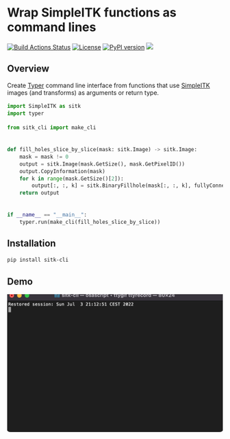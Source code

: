 # Wrap SimpleITK functions as command lines

[![Build Actions Status](https://github.com/dyollb/segmantic/workflows/CI/badge.svg)](https://github.com/dyollb/sitk-cli/actions)
[![License](https://img.shields.io/badge/license-MIT-green.svg)](https://https://opensource.org/licenses/MIT)
[![PyPI version](https://badge.fury.io/py/sitk-cli.svg)](https://badge.fury.io/py/sitk-cli)
<img src="https://img.shields.io/pypi/dm/sitk-cli.svg?label=pypi%20downloads&logo=python&logoColor=green"/>

## Overview

Create [Typer](https://github.com/tiangolo/typer) command line interface from functions that use [SimpleITK](https://github.com/SimpleITK/SimpleITK) images (and transforms) as arguments or return type.

```Python
import SimpleITK as sitk
import typer

from sitk_cli import make_cli


def fill_holes_slice_by_slice(mask: sitk.Image) -> sitk.Image:
    mask = mask != 0
    output = sitk.Image(mask.GetSize(), mask.GetPixelID())
    output.CopyInformation(mask)
    for k in range(mask.GetSize()[2]):
        output[:, :, k] = sitk.BinaryFillhole(mask[:, :, k], fullyConnected=False)
    return output


if __name__ == "__main__":
    typer.run(make_cli(fill_holes_slice_by_slice))
```

## Installation

```sh
pip install sitk-cli
```

## Demo

![](./docs/demo.gif)
